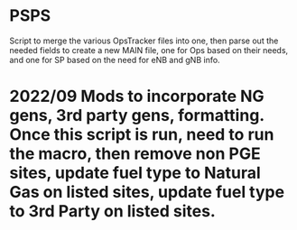# PSPS
Script to merge the various OpsTracker files into one, then parse out the needed fields to create a new MAIN file, one for Ops based on their needs, and one for SP based on the need for eNB and gNB info.
# 2022/09 Mods to incorporate NG gens, 3rd party gens, formatting. Once this script is run, need to run the macro, then remove non PGE sites, update fuel type to Natural Gas on listed sites, update fuel type to 3rd Party on listed sites. 

